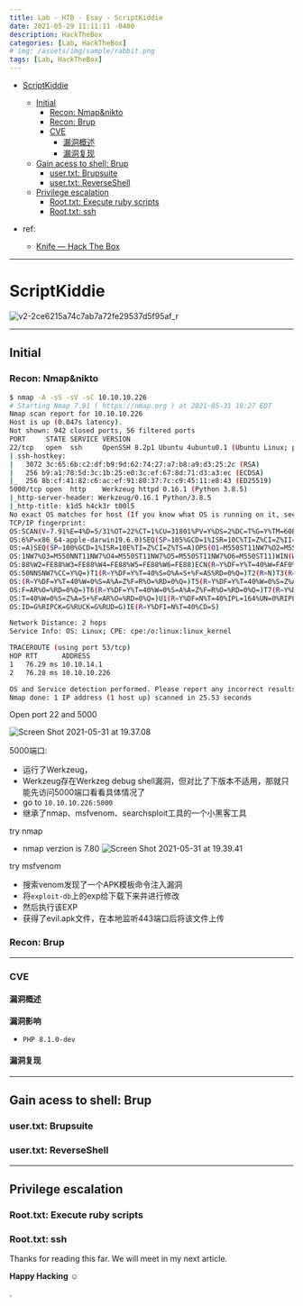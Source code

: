 ```yaml
---
title: Lab - HTB - Esay - ScriptKiddie
date: 2021-05-29 11:11:11 -0400
description: HackTheBox
categories: [Lab, HackTheBox]
# img: /assets/img/sample/rabbit.png
tags: [Lab, HackTheBox]
---
```


- [ScriptKiddie](#scriptkiddie)
	- [Initial](#initial)
		- [Recon: Nmap&nikto](#recon-nmapnikto)
		- [Recon: Brup](#recon-brup)
		- [CVE](#cve)
			- [漏洞概述](#漏洞概述)
			- [漏洞复现](#漏洞复现)
	- [Gain acess to shell: Brup](#gain-acess-to-shell-brup)
		- [user.txt: Brupsuite](#usertxt-brupsuite)
		- [user.txt: ReverseShell](#usertxt-reverseshell)
	- [Privilege escalation](#privilege-escalation)
		- [Root.txt: Execute ruby scripts](#roottxt-execute-ruby-scripts)
		- [Root.txt: ssh](#roottxt-ssh)


- ref:
  - [Knife — Hack The Box](https://zhuanlan.zhihu.com/p/374971092)


---

# ScriptKiddie

![v2-2ce6215a74c7ab7a72fe29537d5f95af_r](https://i.imgur.com/gcDa3jA.jpg)

---

## Initial

### Recon: Nmap&nikto

```bash
$ nmap -A -sS -sV -sC 10.10.10.226
# Starting Nmap 7.91 ( https://nmap.org ) at 2021-05-31 19:27 EDT
Nmap scan report for 10.10.10.226
Host is up (0.047s latency).
Not shown: 942 closed ports, 56 filtered ports
PORT     STATE SERVICE VERSION
22/tcp   open  ssh     OpenSSH 8.2p1 Ubuntu 4ubuntu0.1 (Ubuntu Linux; protocol 2.0)
| ssh-hostkey:
|   3072 3c:65:6b:c2:df:b9:9d:62:74:27:a7:b8:a9:d3:25:2c (RSA)
|   256 b9:a1:78:5d:3c:1b:25:e0:3c:ef:67:8d:71:d3:a3:ec (ECDSA)
|_  256 8b:cf:41:82:c6:ac:ef:91:80:37:7c:c9:45:11:e8:43 (ED25519)
5000/tcp open  http    Werkzeug httpd 0.16.1 (Python 3.8.5)
|_http-server-header: Werkzeug/0.16.1 Python/3.8.5
|_http-title: k1d5 h4ck3r t00l5
No exact OS matches for host (If you know what OS is running on it, see https://nmap.org/submit/ ).
TCP/IP fingerprint:
OS:SCAN(V=7.91%E=4%D=5/31%OT=22%CT=1%CU=31801%PV=Y%DS=2%DC=T%G=Y%TM=60B5710
OS:6%P=x86_64-apple-darwin19.6.0)SEQ(SP=105%GCD=1%ISR=10C%TI=Z%CI=Z%II=I%TS
OS:=A)SEQ(SP=100%GCD=1%ISR=10E%TI=Z%CI=Z%TS=A)OPS(O1=M550ST11NW7%O2=M550ST1
OS:1NW7%O3=M550NNT11NW7%O4=M550ST11NW7%O5=M550ST11NW7%O6=M550ST11)WIN(W1=FE
OS:88%W2=FE88%W3=FE88%W4=FE88%W5=FE88%W6=FE88)ECN(R=Y%DF=Y%T=40%W=FAF0%O=M5
OS:50NNSNW7%CC=Y%Q=)T1(R=Y%DF=Y%T=40%S=O%A=S+%F=AS%RD=0%Q=)T2(R=N)T3(R=N)T4
OS:(R=Y%DF=Y%T=40%W=0%S=A%A=Z%F=R%O=%RD=0%Q=)T5(R=Y%DF=Y%T=40%W=0%S=Z%A=S+%
OS:F=AR%O=%RD=0%Q=)T6(R=Y%DF=Y%T=40%W=0%S=A%A=Z%F=R%O=%RD=0%Q=)T7(R=Y%DF=Y%
OS:T=40%W=0%S=Z%A=S+%F=AR%O=%RD=0%Q=)U1(R=Y%DF=N%T=40%IPL=164%UN=0%RIPL=G%R
OS:ID=G%RIPCK=G%RUCK=G%RUD=G)IE(R=Y%DFI=N%T=40%CD=S)

Network Distance: 2 hops
Service Info: OS: Linux; CPE: cpe:/o:linux:linux_kernel

TRACEROUTE (using port 53/tcp)
HOP RTT      ADDRESS
1   76.29 ms 10.10.14.1
2   76.28 ms 10.10.10.226

OS and Service detection performed. Please report any incorrect results at https://nmap.org/submit/ .
Nmap done: 1 IP address (1 host up) scanned in 25.53 seconds
```

Open port 22 and 5000

![Screen Shot 2021-05-31 at 19.37.08](https://i.imgur.com/HdB8Sy8.png)

5000端口:
- 运行了Werkzeug，
- Werkzeug存在Werkzeg debug shell漏洞，但对比了下版本不适用，那就只能先访问5000端口看看具体情况了
- go to `10.10.10.226:5000`
- 继承了nmap、msfvenom、searchsploit工具的一个小黑客工具


try nmap
- nmap verzion is 7.80
![Screen Shot 2021-05-31 at 19.39.41](https://i.imgur.com/KSPYNVF.png)


try msfvenom
- 搜索venom发现了一个APK模板命令注入漏洞
- 将`exploit-db`上的exp给下载下来并进行修改
- 然后执行该EXP
- 获得了evil.apk文件，在本地监听443端口后将该文件上传


 

### Recon: Brup

---


### CVE

#### 漏洞概述

**漏洞影响**
- `PHP 8.1.0-dev`


#### 漏洞复现

---

## Gain acess to shell: Brup

### user.txt: Brupsuite

### user.txt: ReverseShell

---

## Privilege escalation


### Root.txt: Execute ruby scripts


### Root.txt: ssh


Thanks for reading this far. We will meet in my next article.

**Happy Hacking** ☺






.
